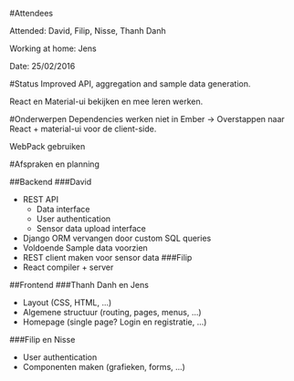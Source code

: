 #Attendees
 
Attended: David, Filip, Nisse, Thanh Danh

Working at home: Jens


Date: 25/02/2016

#Status
Improved API, aggregation and sample data generation.

React en Material-ui bekijken en mee leren werken.


#Onderwerpen
Dependencies werken niet in Ember -> Overstappen naar React + material-ui voor de client-side.

WebPack gebruiken

#Afspraken en planning

##Backend
###David
 - REST API
	- Data interface
	- User authentication
	- Sensor data upload interface
 - Django ORM vervangen door custom SQL queries
 - Voldoende Sample data voorzien
 - REST client maken voor sensor data
###Filip
 - React compiler + server

##Frontend
###Thanh Danh en Jens
 - Layout (CSS, HTML, ...)
 - Algemene structuur (routing, pages, menus, ...)
 - Homepage (single page? Login en registratie, ...)

###Filip en Nisse
 - User authentication
 - Componenten maken (grafieken, forms, ...)

 